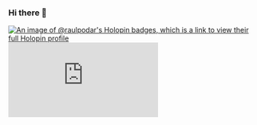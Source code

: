 ### Hi there 👋
[![An image of @raulpodar's Holopin badges, which is a link to view their full Holopin profile](https://holopin.me/raulpodar)](https://holopin.io/@raulpodar)
[![An image of @raulpodar's Holopin badges, which is a link to view their full Holopin profile](https://raulpodar.github.io/resume.pdf)](https://raulpodar.github.io/resume.pdf)
<!--
**raulpodar/raulpodar** is a ✨ _special_ ✨ repository because its `README.md` (this file) appears on your GitHub profile.

Here are some ideas to get you started:

- 🔭 I’m currently working on ...
- 🌱 I’m currently learning ...
- 👯 I’m looking to collaborate on ...
- 🤔 I’m looking for help with ...
- 💬 Ask me about ...
- 📫 How to reach me: ...
- 😄 Pronouns: ...
- ⚡ Fun fact: ...
-->
